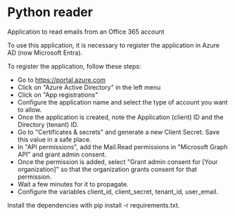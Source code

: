 # Python reader

Application to read emails from an Office 365 account

To use this application, it is necessary to register the application in Azure AD (now Microsoft Entra).

To register the application, follow these steps:

- Go to https://portal.azure.com
- Click on "Azure Active Directory" in the left menu
- Click on "App registrations"
- Configure the application name and select the type of account you want to allow.
- Once the application is created, note the Application (client) ID and the Directory (tenant) ID.
- Go to "Certificates & secrets" and generate a new Client Secret. Save this value in a safe place.
- In "API permissions", add the Mail.Read permissions in "Microsoft Graph API" and grant admin consent.
- Once the permission is added, select "Grant admin consent for [Your organization]" so that the organization grants consent for that permission.
- Wait a few minutes for it to propagate.
- Configure the variables client_id, client_secret, tenant_id, user_email.

Install the dependencies with pip install -r requirements.txt.

